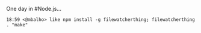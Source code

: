 One day in #Node.js...

```
18:59 <@mbalho> like npm install -g filewatcherthing; filewatcherthing . "make"
```
